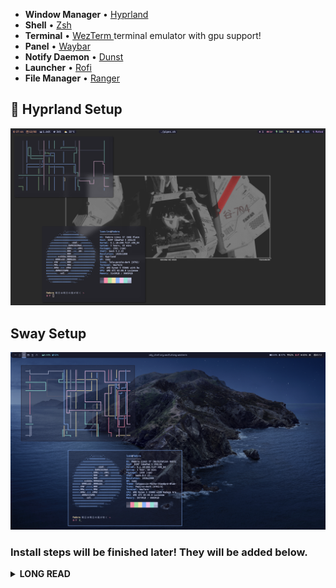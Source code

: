 * **Window Manager** • [Hyprland ](https://github.com/hyprwm/Hyprland)
* **Shell** • [Zsh ](https://www.zsh.org)
* **Terminal** • [WezTerm ](https://github.com/wez/wezterm) terminal emulator with gpu support!
* **Panel** • [Waybar ](https://aur.archlinux.org/packages/waybar-hyprland-git)
* **Notify Daemon** • [Dunst ](https://github.com/dunst-project/dunst)
* **Launcher** • [Rofi ](https://github.com/davatorium/rofi) 
* **File Manager** • [Ranger ](https://github.com/ranger/ranger)

## 🌸 Hyprland Setup

<img src="hyprland.png">

## Sway Setup

<img src="sway.png">

### Install steps will be finished later! They will be added below.
<details>

<summary><b>LONG READ</b></summary>

### Installation 

    First of all, this is a cute disclaimer. All of this settings are installed in Artix and in wayland only! I don't know how it work in other distro.

# Packages needed
- rofi
- grim
- slurp
- waybar
- swappy
- rust-wayland-commons-devel(building [swaylock-effects](https://github.com/mortie/swaylock-effects))
- libxkbcommon-devel

## Dependencies needed for building packages below
- cairo-devel
- rofi-devel
- libtool
- libtool-devel
- autoconf
- automake
- some more I'll find out

## Packages built from source
- pamixer 
- rofi-emoji
- hyrpland
